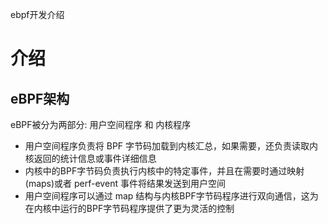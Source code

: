 ebpf开发介绍

# 介绍
## eBPF架构
eBPF被分为两部分: 用户空间程序 和 内核程序
* 用户空间程序负责将 BPF 字节码加载到内核汇总，如果需要，还负责读取内核返回的统计信息或事件详细信息
* 内核中的BPF字节码负责执行内核中的特定事件，并且在需要时通过映射(maps)或者 perf-event 事件将结果发送到用户空间
* 用户空间程序可以通过 map 结构与内核BPF字节码程序进行双向通信，这为在内核中运行的BPF字节码程序提供了更为灵活的控制
